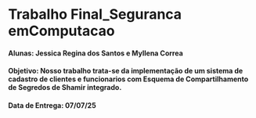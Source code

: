 # Trabalho Final_Seguranca emComputacao

#### Alunas: Jessica Regina dos Santos e Myllena Correa

#### Objetivo: Nosso trabalho trata-se da implementação de um sistema de cadastro de clientes e funcionarios com Esquema de Compartilhamento de Segredos de Shamir integrado.

#### Data de Entrega: 07/07/25
